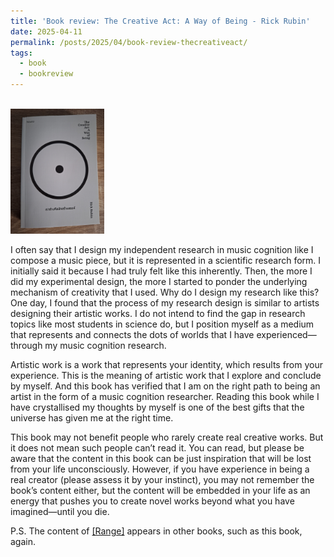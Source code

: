 ```yaml
---
title: 'Book review: The Creative Act: A Way of Being - Rick Rubin'
date: 2025-04-11
permalink: /posts/2025/04/book-review-thecreativeact/
tags:
  - book
  - bookreview
---
```

<br/><img src='/images/bookreview/book_thecreativeact.jpg' alt='book_thecreativeact' style="height: 200px; width:150px;"> 

I often say that I design my independent research in music cognition like I compose a music piece, but it is represented in a scientific research form. I initially said it because I had truly felt like this inherently. Then, the more I did my experimental design, the more I started to ponder the underlying mechanism of creativity that I used. Why do I design my research like this? One day, I found that the process of my research design is similar to artists designing their artistic works. I do not intend to find the gap in research topics like most students in science do, but I position myself as a medium that represents and connects the dots of worlds that I have experienced—through my music cognition research.

Artistic work is a work that represents your identity, which results from your experience. This is the meaning of artistic work that I explore and conclude by myself. And this book has verified that I am on the right path to being an artist in the form of a music cognition researcher. Reading this book while I have crystallised my thoughts by myself is one of the best gifts that the universe has given me at the right time.

This book may not benefit people who rarely create real creative works. But it does not mean such people can’t read it. You can read, but please be aware that the content in this book can be just inspiration that will be lost from your life unconsciously. However, if you have experience in being a real creator (please assess it by your instinct), you may not remember the book’s content either, but the content will be embedded in your life as an energy that pushes you to create novel works beyond what you have imagined—until you die.

P.S. The content of [[Range]](https://ssoravitt.github.io/posts/2025/01/book-review-range/) appears in other books, such as this book, again.


